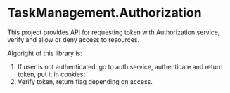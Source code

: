 # TaskManagement.Authorization

This project provides API for requesting token with Authorization service, verify and allow or deny access to resources.

Algoright of this library is:
1. If user is not authenticated: go to auth service, authenticate and return token, put it in cookies;
2. Verify token, return flag depending on access.